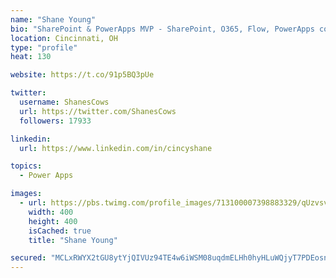 ```yaml
---
name: "Shane Young"
bio: "SharePoint & PowerApps MVP - SharePoint, O365, Flow, PowerApps consulting? @PowerApps911 | Pure Snark? You found it."
location: Cincinnati, OH
type: "profile"
heat: 130

website: https://t.co/91p5BQ3pUe

twitter:
  username: ShanesCows
  url: https://twitter.com/ShanesCows
  followers: 17933

linkedin:
  url: https://www.linkedin.com/in/cincyshane

topics:
  - Power Apps

images:
  - url: https://pbs.twimg.com/profile_images/713100007398883329/qUzvsvQ3_400x400.jpg
    width: 400
    height: 400
    isCached: true
    title: "Shane Young"

secured: "MCLxRWYX2tGU8ytYjQIVUz94TE4w6iWSM08uqdmELHh0hyHLuWQjyT7PDEosnciQKOnoHVKzwkgDUFthfbobSIX4LQyLVEnd8EkdgfOvp+BmocAS3gkhcSlr1p+Zr779LKlWqUUJ122GbBle78w7+iVAioAQhsBlOU7vw27BWesPieDqL9KI3zNnVW/bVN4ZGeyU0OM3PnEzJw2CL58KNilPcpO6gegZ3YiB06zs2nvv4gr72DubMdwJjVH35IJxSnbTbYYtjDdFQo0dsp8KP1efyZk2xoxs6zWXYyRN6pQJG8SR7hgJqa0goDkv12GXacgzGh0paEKOW0YlbhM+OjBU+1G9ZERpv1qp0jnho9NN8UcfXi/6biNOWI1sq6owWqQr8wfwncD/KmMPE2GPA3OIGibf93DU+XkknMI+Hfk=;14AFiyx5gycVGLU8F1clkA=="
---
```


